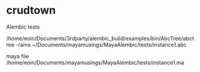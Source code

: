 # crudtown
Alembic tests

/home/eoin/Documents/3rdparty/alembic_build/examples/bin/AbcTree/abctree -rams  ~/Documents/mayamusings/MayaAlembic/tests/instance1.abc

maya file
/home/eoin/Documents/mayamusings/MayaAlembic/tests/instance1.ma
